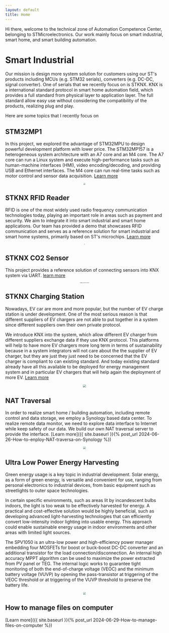 ```yaml
---
layout: default
title: Home
---
```


Hi there, welcome to the technical zone of Automation Competence Center, belonging to STMicroelectronics. Our work mainly focus on smart industrial, smart home, and smart building automation. 

# **Smart Industrial**

Our mission is design more system solution for customers using our ST's products including MCUs (e.g. STM32 serials), converters (e.g. DC-DC, signal converter). One of serials that we recently focus on is STKNX. KNX is a international standard protocol in smart home automation field, which provides a full standard from physical layer to application layer. The full standard allow easy use without considering the compatibility of the products, realizing plug and play.

Here are some topics that I recently focus on



## STM32MP1

In this project, we explored the advantage of STM32MPU to design powerful development platform with lower price. The STM32MP157 is a heterogeneous system architecture with an A7 core and an M4 core. The A7 core can run a Linux system and execute high-performance tasks such as human-machine interfaces (HMI), video encoding/decoding, and providing USB and Ethernet interfaces. The M4 core can run real-time tasks such as motor control and sensor data acquisition. [Learn more](https://www.st.com/en/microcontrollers-microprocessors/stm32-arm-cortex-mpus.html)

<p align="center">
  <img src="https://dwgan.top/PicGo/img/202409210037469.png" style="zoom: 33%;" />
</p>


## STKNX RFID Reader

RFID is one of the most widely used radio frequency communication technologies today, playing an important role in areas such as payment and security. We aim to integrate it into smart industrial and smart home applications. Our team has provided a demo that showcases RFID communication and serves as a reference solution for smart industrial and smart home systems, primarily based on ST's microchips. [Learn more](https://github.com/dwgan/STKNX-RFID-Reader)

<p align="center">
  <img src="https://dwgan.top/PicGo/img/image-20240628185032085.png" style="zoom: 18%;" />
</p>


## STKNX CO2 Sensor

This project provides a reference solution of connecting sensors into KNX system via UART. [learn more](https://github.com/dwgan/STKNX_CO2Sensor)

<p align="center">
	<img src="https://dwgan.top/PicGo/img/image-20240628185247365.png" alt="image-20240117221213953" style="zoom:15%;" />
</p>



## STKNX Charging Station

Nowadays, EV car are more and more popular, but the number of EV charge station is under development. One of the most serious reason is that different suppliers of EV chargers are not able to put together in a system since different suppliers own their own private protocol. 

We introduce KNX into the system, which allow different EV charger from different suppliers exchange data if they use KNX protocol. This platforms  will help to have more EV chargers more long term in terms of sustainability because in a system integrators will not care about the the supplier of EV charger, but they are just they just need to be concerned that the EV charger is compliant to can existing standard. And today existing standard already have all this available to be deployed for energy management system and in particular EV chargers that will help again the deployment of more EV. [Learn more](https://github.com/dwgan/STKNX_ChargeStation)

<p align="center">
  <img src="https://dwgan.top/PicGo/img/image-20240711175747573.png" style="zoom: 60%;" />
</p>


## NAT Traversal

In order to realize smart home / building automation, including remote control and data storage, we employ a Synology based data center. To realize remote data monitor, we need to explore data interface to Internet while keep safety of our data. We build our own NAT traversal server to provide the interface. [Learn more]({{ site.baseurl }}{% post_url 2024-06-26-How-to-enploy-NAT-traversa-on-Synology %})

<p align="center">
  <img src="https://dwgan.top/PicGo/img/202409210040470.png" style="zoom: 50%;" />
</p>


## Ultra Low Power Energy Harvesting

Green energy usage is a key topic in industrial development. Solar energy, as a form of green energy, is versatile and convenient for use, ranging from personal electronics to industrial devices, from basic equipment such as streetlights to outer space technologies.

In certain specific environments, such as areas lit by incandescent bulbs indoors, the light is too weak to be effectively harvested for energy. A practical and cost-effective solution would be highly beneficial, such as developing advanced light-harvesting technologies that can efficiently convert low-intensity indoor lighting into usable energy. This approach could enable sustainable energy usage in indoor environments and other areas with limited light sources.

The SPV1050 is an ultra-low power and high-efficiency power manager embedding four MOSFETs for boost or buck-boost DC-DC converter and an additional transistor for the load connection/disconnection. An internal high accuracy MPPT algorithm can be used to maximize the power extracted from PV panel or TEG. The internal logic works to guarantee tight monitoring of both the end-of-charge voltage (VEOC) and the minimum battery voltage (VUVP) by opening the pass-transistor at triggering of the VEOC threshold or at triggering of the VUVP threshold to preserve the battery life.

<p align="center">
  <img src="https://dwgan.top/PicGo/img/image-20240924145737780.png" style="zoom: 50%;" />
</p>



## How to manage files on computer

[Learn more]({{ site.baseurl }}{% post_url 2024-06-29-How-to-manage-files-on-computer %})

